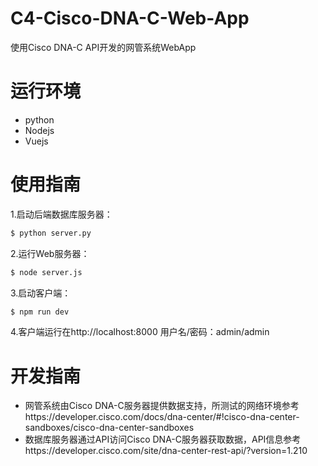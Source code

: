 # C4-Cisco-DNA-C-Web-App
使用Cisco DNA-C API开发的网管系统WebApp

# 运行环境

* python
* Nodejs
* Vuejs

# 使用指南

1.启动后端数据库服务器：
```sh
$ python server.py
```

2.运行Web服务器：
```sh
$ node server.js
```

3.启动客户端：
```sh
$ npm run dev
```

4.客户端运行在http://localhost:8000
  用户名/密码：admin/admin
 
# 开发指南

- 网管系统由Cisco DNA-C服务器提供数据支持，所测试的网络环境参考https://developer.cisco.com/docs/dna-center/#!cisco-dna-center-sandboxes/cisco-dna-center-sandboxes
- 数据库服务器通过API访问Cisco DNA-C服务器获取数据，API信息参考https://developer.cisco.com/site/dna-center-rest-api/?version=1.210

